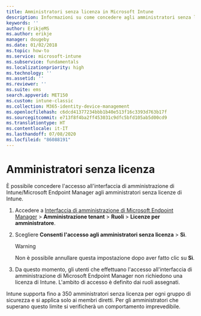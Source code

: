 ```yaml
---
title: Amministratori senza licenza in Microsoft Intune
description: Informazioni su come concedere agli amministratori senza licenza le autorizzazioni per accedere a Intune.
keywords: ''
author: ErikjeMS
ms.author: erikje
manager: dougeby
ms.date: 01/02/2018
ms.topic: how-to
ms.service: microsoft-intune
ms.subservice: fundamentals
ms.localizationpriority: high
ms.technology: ''
ms.assetid: ''
ms.reviewer: ''
ms.suite: ems
search.appverid: MET150
ms.custom: intune-classic
ms.collection: M365-identity-device-management
ms.openlocfilehash: c6dcd41377234bbb1b40e513f16c3393d763b17f
ms.sourcegitcommit: e713f8f4ba2ff453031c9dfc5bfd105ab5d00cd9
ms.translationtype: HT
ms.contentlocale: it-IT
ms.lasthandoff: 07/08/2020
ms.locfileid: "86088191"
---
```

# <a name="unlicensed-admins"></a>Amministratori senza licenza

È possibile concedere l'accesso all'interfaccia di amministrazione di Intune/Microsoft Endpoint Manager agli amministratori senza licenze di Intune.

1. Accedere a [Interfaccia di amministrazione di Microsoft Endpoint Manager](https://go.microsoft.com/fwlink/?linkid=2109431) > **Amministrazione tenant** > **Ruoli** > **Licenze per amministratore**.
2. Scegliere **Consenti l'accesso agli amministratori senza licenza** > **Sì**.
    >[!WARNING]
    >Non è possibile annullare questa impostazione dopo aver fatto clic su **Sì**.

3. Da questo momento, gli utenti che effettuano l'accesso all'interfaccia di amministrazione di Microsoft Endpoint Manager non richiedono una licenza di Intune. L'ambito di accesso è definito dai ruoli assegnati.

Intune supporta fino a 350 amministratori senza licenza per ogni gruppo di sicurezza e si applica solo ai membri diretti. Per gli amministratori che superano questo limite si verificherà un comportamento imprevedibile.




